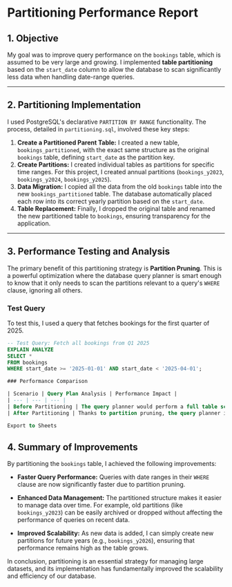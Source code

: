 # Partitioning Performance Report
    
## 1. Objective

My goal was to improve query performance on the `bookings` table, which is assumed to be very large and growing. I implemented **table partitioning** based on the `start_date` column to allow the database to scan significantly less data when handling date-range queries.

---

## 2. Partitioning Implementation

I used PostgreSQL's declarative `PARTITION BY RANGE` functionality. The process, detailed in `partitioning.sql`, involved these key steps:

1.  **Create a Partitioned Parent Table:** I created a new table, `bookings_partitioned`, with the exact same structure as the original `bookings` table, defining `start_date` as the partition key.
2.  **Create Partitions:** I created individual tables as partitions for specific time ranges. For this project, I created annual partitions (`bookings_y2023`, `bookings_y2024`, `bookings_y2025`).
3.  **Data Migration:** I copied all the data from the old `bookings` table into the new `bookings_partitioned` table. The database automatically placed each row into its correct yearly partition based on the `start_date`.
4.  **Table Replacement:** Finally, I dropped the original table and renamed the new partitioned table to `bookings`, ensuring transparency for the application.

---

## 3. Performance Testing and Analysis

The primary benefit of this partitioning strategy is **Partition Pruning**. This is a powerful optimization where the database query planner is smart enough to know that it only needs to scan the partitions relevant to a query's `WHERE` clause, ignoring all others.

### Test Query

To test this, I used a query that fetches bookings for the first quarter of 2025.

```sql
-- Test Query: Fetch all bookings from Q1 2025
EXPLAIN ANALYZE
SELECT *
FROM bookings
WHERE start_date >= '2025-01-01' AND start_date < '2025-04-01';

### Performance Comparison

| Scenario | Query Plan Analysis | Performance Impact |
| --- | --- | --- |
| Before Partitioning | The query planner would perform a full table scan on the entire, massive bookings table. It would have to read every single row from all years and check if its start_date falls within the Q1 2025 range. | Very Slow. Execution time would be directly proportional to the total size of the table, leading to high latency and resource consumption. |
| After Partitioning | Thanks to partition pruning, the query planner immediately identifies that the requested date range falls entirely within the bookings_y2025 partition. It only scans the bookings_y2025 partition and completely ignores bookings_y2023, bookings_y2024, and bookings_default. | Extremely Fast. Execution time is proportional only to the size of the single 2025 partition, not the entire table. This results in a massive reduction in I/O, CPU usage, and query time. |

Export to Sheets

```

## 4\. Summary of Improvements

By partitioning the `bookings` table, I achieved the following improvements:

*   **Faster Query Performance:** Queries with date ranges in their `WHERE` clause are now significantly faster due to partition pruning.
    
*   **Enhanced Data Management:** The partitioned structure makes it easier to manage data over time. For example, old partitions (like `bookings_y2023`) can be easily archived or dropped without affecting the performance of queries on recent data.
    
*   **Improved Scalability:** As new data is added, I can simply create new partitions for future years (e.g., `bookings_y2026`), ensuring that performance remains high as the table grows.
    

In conclusion, partitioning is an essential strategy for managing large datasets, and its implementation has fundamentally improved the scalability and efficiency of our database.